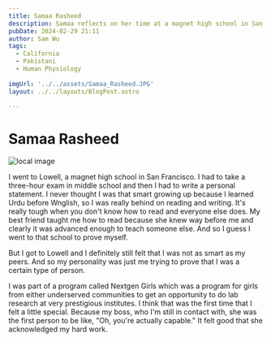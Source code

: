 ```yaml
---
title: Samaa Rasheed
description: Samaa reflects on her time at a magnet high school in San Francisco.
pubDate: 2024-02-29 21:11
author: Sam Wu
tags:
  - California
  - Pakistani
  - Human Physiology
 
imgUrl: '../../assets/Samaa_Rasheed.JPG'
layout: ../../layouts/BlogPost.astro

---
```

# Samaa Rasheed

![local image](../../assets/Samaa_Rasheed.JPG)

I went to Lowell, a magnet high school in San Francisco. I had to take a three-hour exam in middle school and then I had to write a personal statement. I never thought I was that smart growing up because I learned Urdu before Wnglish, so I was really behind on reading and writing. It's really tough when you don't know how to read and everyone else does. My best friend taught me how to read because she knew way before me and clearly it was advanced enough to teach someone else. And so I guess I went to that school to prove myself.  

But I got to Lowell and I definitely still felt that I was not as smart as my peers. And so my personality was just me trying to prove that I was a certain type of person.

I was part of a program called Nextgen Girls which was a program for girls from either underserved communities to get an opportunity to do lab research at very prestigious institutes. I think that was the first time that I felt a little special. Because my boss, who I'm still in contact with, she was the first person to be like, "Oh, you're actually capable." It felt good that she acknowledged my hard work. 

